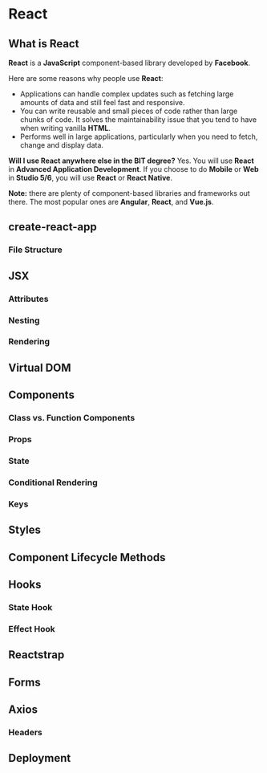 # **React**

## What is React
**React** is a **JavaScript** component-based library developed by **Facebook**. 

Here are some reasons why people use **React**:
- Applications can handle complex updates such as fetching large amounts of data and still feel fast and responsive.
- You can write reusable and small pieces of code rather than large chunks of code. It solves the maintainability issue that you tend to have when writing vanilla **HTML**.
- Performs well in large applications, particularly when you need to fetch, change and display data.

**Will I use React anywhere else in the BIT degree?**
Yes. You will use **React** in **Advanced Application Development**. If you choose to do **Mobile** or **Web** in **Studio 5/6**, you will use **React** or **React Native**.

**Note:** there are plenty of component-based libraries and frameworks out there. The most popular ones are **Angular**, **React**, and **Vue.js**.

## create-react-app

### File Structure

## JSX

### Attributes

### Nesting

### Rendering

## Virtual DOM

## Components

### Class vs. Function Components

### Props

### State

### Conditional Rendering

### Keys

## Styles

## Component Lifecycle Methods

## Hooks

### State Hook

### Effect Hook

## Reactstrap

## Forms

## Axios

### Headers

## Deployment
